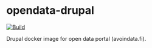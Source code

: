 # opendata-drupal
[![Build](https://github.com/vrk-kpa/opendata-drupal/actions/workflows/main.yml/badge.svg)](https://github.com/vrk-kpa/opendata-drupal/actions/workflows/main.yml)

Drupal docker image for open data portal (avoindata.fi). 
